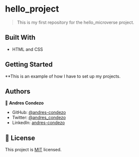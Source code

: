 # hello_project
> This is my first repository for the hello_microverse project.

## Built With

- HTML and CSS

## Getting Started

**This is an example of how I have to set up my projects.


## Authors

👤 **Andres Condezo**

- GitHub: [@andres-condezo](https://github.com/andres-condezo)
- Twitter: [@andres_condezo](https://twitter.com/andres_condezo)
- LinkedIn: [andres-condezo](https://linkedin.com/in/andres-condezo)

## 📝 License

This project is [MIT](./MIT.md) licensed.
